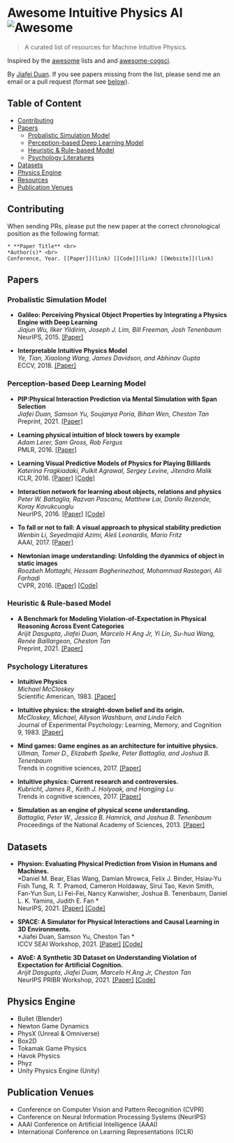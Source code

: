 # Awesome Intuitive Physics AI ![Awesome](https://cdn.rawgit.com/sindresorhus/awesome/d7305f38d29fed78fa85652e3a63e154dd8e8829/media/badge.svg)
> A curated list of resources for Machine Intuitive Physics.

Inspired by the [awesome](https://github.com/sindresorhus/awesome) lists and and [awesome-cogsci](https://github.com/abi-aryan/awesome-cogsci).

By [Jiafei Duan](https://duanjiafei.com/). If you see papers missing from the list, please send me an email or a pull request (format see [below](#contributing)).

## Table of Content
- [Contributing](#contributing)
- [Papers](#papers)
  - [Probalistic Simulation Model](#probsimulation)
  - [Perception-based Deep Learning Model](#percetionbased)
  - [Heuristic & Rule-based Model](#heuristic)
  - [Psychology Literatures](#psychology)
- [Datasets](#datasets)
- [Physics Engine](#physengine)
- [Resources](#resources)
- [Publication Venues](#publicationvenues)

## <a name="contributing"></a> Contributing
When sending PRs, please put the new paper at the correct chronological position as the following format: <br>

```
* **Paper Title** <br>
*Author(s)* <br>
Conference, Year. [[Paper]](link) [[Code]](link) [[Website]](link)
```

## <a name="papers"></a> Papers

### <a name="probsimulation"></a> Probalistic Simulation Model
* **Galileo: Perceiving Physical Object Properties by Integrating a Physics Engine with Deep Learning** <br>
*Jiajun Wu, Ilker Yildirim, Joseph J. Lim, Bill Freeman, Josh Tenenbaum* <br>
NeurIPS, 2015. [[Paper]](https://papers.nips.cc/paper/2015/hash/d09bf41544a3365a46c9077ebb5e35c3-Abstract.html)

* **Interpretable Intuitive Physics Model** <br>
*Ye, Tian, Xiaolong Wang, James Davidson, and Abhinav Gupta* <br>
ECCV, 2018. [[Paper]](https://openaccess.thecvf.com/content_ECCV_2018/papers/Tian_Ye_Interpretable_Intuitive_Physics_ECCV_2018_paper.pdf)


### <a name="percetionbased"></a> Perception-based Deep Learning Model
* **PIP:Physical Interaction Prediction via Mental Simulation with Span Selection** <br>
*Jiafei Duan, Samson Yu, Soujanya Poria, Bihan Wen, Cheston Tan* <br>
Preprint, 2021. [[Paper]](https://arxiv.org/abs/2109.04683)

* **Learning physical intuition of block towers by example** <br>
*Adam Lerer, Sam Gross, Rob Fergus* <br>
PMLR, 2016. [[Paper]](http://proceedings.mlr.press/v48/lerer16.html)

* **Learning Visual Predictive Models of Physics for Playing Billiards** <br>
*Katerina Fragkiadaki, Pulkit Agrawal, Sergey Levine, Jitendra Malik* <br>
ICLR, 2016. [[Paper]](https://openreview.net/forum?id=KRjXbfLWkHo) [[Code]](https://github.com/pulkitag/pyphy-engine)

* **Interaction network for learning about objects, relations and physics** <br>
*Peter W. Battaglia, Razvan Pascanu, Matthew Lai, Danilo Rezende, Koray Kavukcuoglu* <br>
NeurIPS, 2016. [[Paper]](https://proceedings.neurips.cc/paper/2016/file/3147da8ab4a0437c15ef51a5cc7f2dc4-Paper.pdf) [[Code]](https://github.com/jsikyoon/Interaction-networks_tensorflow)

* **To fall or not to fall: A visual approach to physical stability prediction** <br>
*Wenbin Li, Seyedmajid Azimi, Aleš Leonardis, Mario Fritz* <br>
AAAI, 2017. [[Paper]](http://proceedings.mlr.press/v48/lerer16.html)

* **Newtonian image understanding: Unfolding the dyanmics of object in static images** <br>
*Roozbeh Mottaghi, Hessam Bagherinezhad, Mohammad Rastegari, Ali Farhadi* <br>
CVPR, 2016. [[Paper]](https://openaccess.thecvf.com/content_cvpr_2016/html/Mottaghi_Newtonian_Scene_Understanding_CVPR_2016_paper.html) [[Code]](https://github.com/allenai/newtonian)

### <a name="heuristic"></a>Heuristic & Rule-based Model
* **A Benchmark for Modeling Violation-of-Expectation in Physical Reasoning Across Event Categories** <br>
*Arijit Dasgupta, Jiafei Duan, Marcelo H Ang Jr, Yi Lin, Su-hua Wang, Renée Baillargeon, Cheston Tan* <br>
Preprint, 2021. [[Paper]](https://arxiv.org/abs/2111.08826) 


### <a name="psychology"></a>Psychology Literatures
* **Intuitive Physics** <br>
*Michael McCloskey* <br>
Scientific American, 1983. [[Paper]](https://www.jstor.org/stable/24968881) 

* **Intuitive physics: the straight-down belief and its origin.** <br>
*McCloskey, Michael, Allyson Washburn, and Linda Felch* <br>
Journal of Experimental Psychology: Learning, Memory, and Cognition 9, 1983. [[Paper]](https://psycnet.apa.org/record/1984-11308-001) 

* **Mind games: Game engines as an architecture for intuitive physics.** <br>
*Ullman, Tomer D., Elizabeth Spelke, Peter Battaglia, and Joshua B. Tenenbaum* <br>
Trends in cognitive sciences, 2017. [[Paper]](https://www.sciencedirect.com/science/article/abs/pii/S1364661317301134) 

* **Intuitive physics: Current research and controversies.** <br>
*Kubricht, James R., Keith J. Holyoak, and Hongjing Lu* <br>
Trends in cognitive sciences, 2017. [[Paper]](https://www.sciencedirect.com/science/article/abs/pii/S1364661317301262) 

* **Simulation as an engine of physical scene understanding.** <br>
*Battaglia, Peter W., Jessica B. Hamrick, and Joshua B. Tenenbaum* <br>
Proceedings of the National Academy of Sciences, 2013. [[Paper]](https://www.pnas.org/content/110/45/18327.short) 

## <a name="datasets"></a> Datasets
* **Physion: Evaluating Physical Prediction from Vision in Humans and Machines.** <br>
*Daniel M. Bear, Elias Wang, Damian Mrowca, Felix J. Binder, Hsiau-Yu Fish Tung, R. T. Pramod, Cameron Holdaway, Sirui Tao, Kevin Smith, Fan-Yun Sun, Li Fei-Fei, Nancy Kanwisher, Joshua B. Tenenbaum, Daniel L. K. Yamins, Judith E. Fan * <br>
NeurIPS, 2021. [[Paper]](https://arxiv.org/pdf/2106.08261v2.pdf) [[Code]](https://github.com/cogtoolslab/physics-benchmarking-neurips2021)

* **SPACE: A Simulator for Physical Interactions and Causal Learning in 3D Environments.** <br>
*Jiafei Duan, Samson Yu, Cheston Tan * <br>
ICCV SEAI Workshop, 2021. [[Paper]](https://openaccess.thecvf.com/content/ICCV2021W/SEAI/html/Duan_SPACE_A_Simulator_for_Physical_Interactions_and_Causal_Learning_in_ICCVW_2021_paper.html) [[Code]](https://github.com/jiafei1224/SPACE)

* **AVoE: A Synthetic 3D Dataset on Understanding Violation of Expectation for Artificial Cognition.** <br>
*Arijit Dasgupta, Jiafei Duan, Marcelo H.Ang Jr, Cheston Tan* <br>
NeurIPS PRIBR Workshop, 2021. [[Paper]](https://arxiv.org/abs/2110.05836) [[Code]](https://github.com/jiafei1224/AVoE)

## <a name="physengine"></a> Physics Engine
* Bullet (Blender)
* Newton Game Dynamics
* PhysX (Unreal & Omniverse)
* Box2D
* Tokamak Game Physics
* Havok Physics
* Phyz
* Unity Physics Engine (Unity)

## <a name="publicationvenues"></a> Publication Venues
* Conference on Computer Vision and Pattern Recognition (CVPR)
* Conference on Neural Information Processing Systems (NeurIPS)
* AAAI Conference on Artificial Intelligence (AAAI)
* International Conference on Learning Representations (ICLR)
